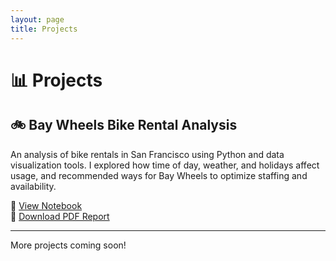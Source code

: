 ```yaml
---
layout: page
title: Projects
---
```


# 📊 Projects

## 🚲 Bay Wheels Bike Rental Analysis

An analysis of bike rentals in San Francisco using Python and data visualization tools. I explored how time of day, weather, and holidays affect usage, and recommended ways for Bay Wheels to optimize staffing and availability.

🔗 [View Notebook](https://github.com/isacasanovab/Portfalio/blob/main/BayWheels_Analysis.ipynb)  
📄 [Download PDF Report](https://github.com/isacasanovab/Portfalio/blob/main/BayWheels_Report.pdf)

---

More projects coming soon!
